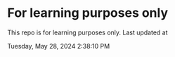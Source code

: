 # For learning purposes only
This repo is for learning purposes only.
Last updated at

Tuesday, May 28, 2024 2:38:10 PM

